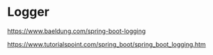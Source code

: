 # Logger

<https://www.baeldung.com/spring-boot-logging>

<https://www.tutorialspoint.com/spring_boot/spring_boot_logging.htm>
